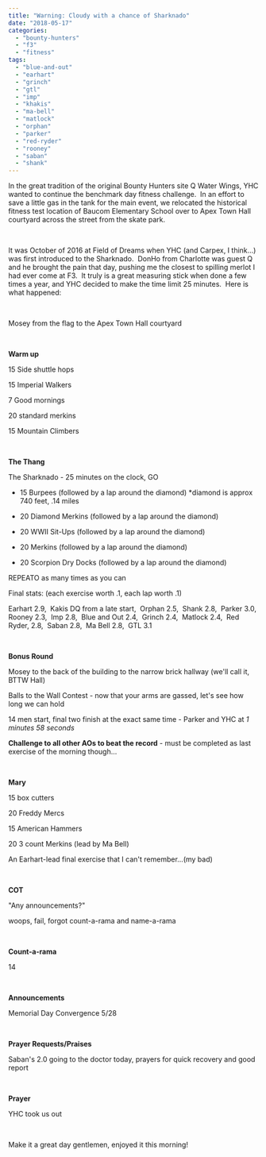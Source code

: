 ```yaml
---
title: "Warning: Cloudy with a chance of Sharknado"
date: "2018-05-17"
categories: 
  - "bounty-hunters"
  - "f3"
  - "fitness"
tags: 
  - "blue-and-out"
  - "earhart"
  - "grinch"
  - "gtl"
  - "imp"
  - "khakis"
  - "ma-bell"
  - "matlock"
  - "orphan"
  - "parker"
  - "red-ryder"
  - "rooney"
  - "saban"
  - "shank"
---
```


In the great tradition of the original Bounty Hunters site Q Water Wings, YHC wanted to continue the benchmark day fitness challenge.  In an effort to save a little gas in the tank for the main event, we relocated the historical fitness test location of Baucom Elementary School over to Apex Town Hall courtyard across the street from the skate park.

 

It was October of 2016 at Field of Dreams when YHC (and Carpex, I think...) was first introduced to the Sharknado.  DonHo from Charlotte was guest Q and he brought the pain that day, pushing me the closest to spilling merlot I had ever come at F3.  It truly is a great measuring stick when done a few times a year, and YHC decided to make the time limit 25 minutes.  Here is what happened:

 

Mosey from the flag to the Apex Town Hall courtyard

 

**Warm up**

15 Side shuttle hops

15 Imperial Walkers

7 Good mornings

20 standard merkins

15 Mountain Climbers

 

**The Thang**

The Sharknado - 25 minutes on the clock, GO

- 15 Burpees (followed by a lap around the diamond) \*diamond is approx 740 feet, .14 miles
    
- 20 Diamond Merkins (followed by a lap around the diamond)
    
- 20 WWII Sit-Ups (followed by a lap around the diamond)
    
- 20 Merkins (followed by a lap around the diamond)
    
- 20 Scorpion Dry Docks (followed by a lap around the diamond)
    

REPEATO as many times as you can

Final stats: (each exercise worth .1, each lap worth .1)

Earhart 2.9,  Kakis DQ from a late start,  Orphan 2.5,  Shank 2.8,  Parker 3.0,  Rooney 2.3,  Imp 2.8,  Blue and Out 2.4,  Grinch 2.4,  Matlock 2.4,  Red Ryder, 2.8,  Saban 2.8,  Ma Bell 2.8,  GTL 3.1

 

**Bonus Round**

Mosey to the back of the building to the narrow brick hallway (we'll call it, BTTW Hall)

Balls to the Wall Contest - now that your arms are gassed, let's see how long we can hold

14 men start, final two finish at the exact same time - Parker and YHC at _1 minutes 58 seconds_

**Challenge to all other AOs to beat the record** - must be completed as last exercise of the morning though...

 

**Mary**

15 box cutters

20 Freddy Mercs

15 American Hammers

20 3 count Merkins (lead by Ma Bell)

An Earhart-lead final exercise that I can't remember...(my bad)

 

**COT**

"Any announcements?"

woops, fail, forgot count-a-rama and name-a-rama

 

**Count-a-rama**

14

 

**Announcements**

Memorial Day Convergence 5/28

 

**Prayer Requests/Praises**

Saban's 2.0 going to the doctor today, prayers for quick recovery and good report

 

**Prayer**

YHC took us out

 

Make it a great day gentlemen, enjoyed it this morning!
